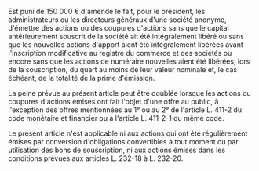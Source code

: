 Est puni de 150 000 € d'amende le fait, pour le président, les administrateurs ou les directeurs généraux d'une société anonyme, d'émettre des actions ou des coupures d'actions sans que le capital antérieurement souscrit de la société ait été intégralement libéré ou sans que les nouvelles actions d'apport aient été intégralement libérées avant l'inscription modificative au registre du commerce et des sociétés ou encore sans que les actions de numéraire nouvelles aient été libérées, lors de la souscription, du quart au moins de leur valeur nominale et, le cas échéant, de la totalité de la prime d'émission. 


La peine prévue au présent article peut être doublée lorsque les actions ou coupures d'actions émises ont fait l'objet d'une offre au public, à l'exception des offres mentionnées au 1° ou au 2° de l'article L. 411-2 du code monétaire et financier ou à l'article L. 411-2-1 du même code. 


Le présent article n'est applicable ni aux actions qui ont été régulièrement émises par conversion d'obligations convertibles à tout moment ou par utilisation des bons de souscription, ni aux actions émises dans les conditions prévues aux articles L. 232-18 à L. 232-20.


  
